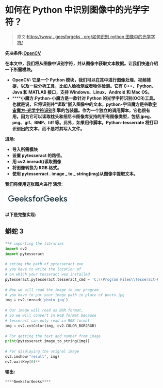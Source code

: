 # 如何在 Python 中识别图像中的光学字符？

> 原文:[https://www . geesforgeks . org/如何识别 python 图像中的光学字符/](https://www.geeksforgeeks.org/how-to-recognize-optical-characters-in-images-in-python/)

**先决条件:**[](https://www.geeksforgeeks.org/text-localization-detection-and-recognition-using-pytesseract/)****[**OpenCV**](https://www.geeksforgeeks.org/opencv-python-tutorial/)****

****在本文中，我们将从图像中识别字符，并从图像中获取文本数据。让我们快速介绍一下所需模块。****

*   ******OpenCV:** 它是一个 Python 模块，我们可以在其中进行图像处理、视频捕捉，以及一些分析工具，比如人脸检测或者物体检测。它有 C++、Python、Java 和 MATLAB 接口，支持 Windows、Linux、Android 和 Mac OS。****
*   ******小魔方:**Python-小魔方是一款针对 Python 的光学字符识别(OCR)工具。也就是说，它将识别并“读取”嵌入图像中的文本。python-宇宙魔方是谷歌[宇宙魔方-光学字符识别](https://tesseract-ocr.github.io/tessdoc/4.0-with-LSTM.html#400-alpha-for-windows)引擎的包装器。作为一个独立的调用脚本，它也很有用，因为它可以读取枕头和细尼卡图像库支持的所有图像类型，包括 jpeg、png、gif、BMP、tiff 等。此外，如果用作脚本，Python-tesserrate 将打印识别出的文本，而不是将其写入文件。****

******进场:******

*   ****导入所需模块****
*   ****设置 pytesseract 的路径。****
*   ****用 cv2.imread()读取图像****
*   ****将图像转换为 RGB 格式。****
*   ****使用 pytesserract . image _ to _ string(img)从图像中提取文本。****

******我们将使用这张图片进行** **演示:******

****![](img/e6f0fcb44d11bb93b365231db8d34f96.png)****

******以下是完整实现:******

## ****蟒蛇 3****

```py
**# importing the libraries
import cv2
import pytesseract

# seting the path of pytesseract exe
# you have to write the location of
# on which your tesseract was installed
pytesseract.pytesseract.tesseract_cmd = 'C:\\Program Files\\Tesseract-OCR\\tesseract.exe'

# Now we will read the image in our program
# you have to put your image path in place of photo.jpg
img = cv2.imread('photo.jpg')

# Our image will read as BGR format,
# So we will convert in RGB format because 
# tesseract can only read in RGB format
img = cv2.cvtColor(img, cv2.COLOR_BGR2RGB)

# For getting the text and number from image
print(pytesseract.image_to_string(img))

# For displaying the orignal image
cv2.imshow("result", img)
cv2.waitKey(0)**
```

******输出:******

```py
****GeeksforGeeks****
```